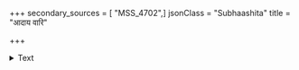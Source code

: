 +++
secondary_sources = [ "MSS_4702",]
jsonClass = "Subhaashita"
title = "आदाय वारि"

+++

<details><summary>Text</summary>

आदाय वारि परितः सरितां मुखेभ्यः किं तावदर्जितमनेन दुरर्णवेन।  
क्षारीकृतं च वडवादहने हुतं च पातालकुक्षिकुहरे विनिवेशितं च॥
</details>
